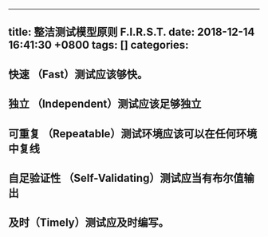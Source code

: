 
---
title: 整洁测试模型原则 F.I.R.S.T.
date: 2018-12-14 16:41:30 +0800
tags: []
categories: 
---
<a name="hcagdd"></a>
## [](#hcagdd)快速 （Fast）测试应该够快。
<a name="7wi2ce"></a>
## [](#7wi2ce)独立 （Independent）测试应该足够独立
<a name="2o1cyi"></a>
## [](#2o1cyi)可重复 （Repeatable）测试环境应该可以在任何环境中复线
<a name="66kdxl"></a>
## [](#66kdxl)自足验证性 （Self-Validating）测试应当有布尔值输出
<a name="7zfqqg"></a>
## [](#7zfqqg)及时（Timely）测试应及时编写。


